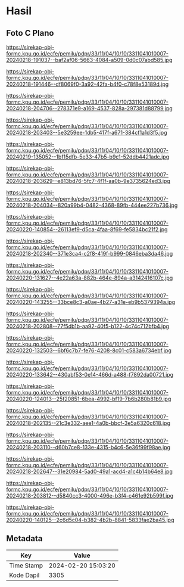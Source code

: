 # Hasil

## Foto C Plano

https://sirekap-obj-formc.kpu.go.id/ecfe/pemilu/pdpr/33/11/04/10/10/3311041010007-20240218-191037--baf2af06-5663-4084-a509-0d0c07abd585.jpg

https://sirekap-obj-formc.kpu.go.id/ecfe/pemilu/pdpr/33/11/04/10/10/3311041010007-20240218-191446--df8069f0-3a92-42fa-b4f0-c78f8e53189d.jpg

https://sirekap-obj-formc.kpu.go.id/ecfe/pemilu/pdpr/33/11/04/10/10/3311041010007-20240218-204706--278371e9-a169-4537-828a-297381d88799.jpg

https://sirekap-obj-formc.kpu.go.id/ecfe/pemilu/pdpr/33/11/04/10/10/3311041010007-20240218-203403--5e3259ee-1db5-417f-a671-384cf1a1d3f5.jpg

https://sirekap-obj-formc.kpu.go.id/ecfe/pemilu/pdpr/33/11/04/10/10/3311041010007-20240219-135052--1bf15dfb-5e33-47b5-b9c1-52ddb4421adc.jpg

https://sirekap-obj-formc.kpu.go.id/ecfe/pemilu/pdpr/33/11/04/10/10/3311041010007-20240218-203629--e813bd76-5fc7-4f1f-aa0b-9e3735624ed3.jpg

https://sirekap-obj-formc.kpu.go.id/ecfe/pemilu/pdpr/33/11/04/10/10/3311041010007-20240218-204034--820a99b4-0482-4368-89fb-444ee227b736.jpg

https://sirekap-obj-formc.kpu.go.id/ecfe/pemilu/pdpr/33/11/04/10/10/3311041010007-20240220-140854--26113ef9-d5ca-4faa-8f69-fe5834bc21f2.jpg

https://sirekap-obj-formc.kpu.go.id/ecfe/pemilu/pdpr/33/11/04/10/10/3311041010007-20240218-202340--371e3ca4-c2f8-419f-b999-0846eba3da46.jpg

https://sirekap-obj-formc.kpu.go.id/ecfe/pemilu/pdpr/33/11/04/10/10/3311041010007-20240220-131627--4e22a63a-882b-464e-894a-a3142416107c.jpg

https://sirekap-obj-formc.kpu.go.id/ecfe/pemilu/pdpr/33/11/04/10/10/3311041010007-20240220-143255--33bce8c3-a0ae-4b27-a31e-eb9b5379394a.jpg

https://sirekap-obj-formc.kpu.go.id/ecfe/pemilu/pdpr/33/11/04/10/10/3311041010007-20240218-202808--77f5db1b-aa92-40f5-b122-4c74c712bfb4.jpg

https://sirekap-obj-formc.kpu.go.id/ecfe/pemilu/pdpr/33/11/04/10/10/3311041010007-20240220-132503--6bf6c7b7-fe76-4208-8c01-c583a6734ebf.jpg

https://sirekap-obj-formc.kpu.go.id/ecfe/pemilu/pdpr/33/11/04/10/10/3311041010007-20240220-133642--430abf53-0e14-466d-a488-f7892da00721.jpg

https://sirekap-obj-formc.kpu.go.id/ecfe/pemilu/pdpr/33/11/04/10/10/3311041010007-20240220-124013--25f20851-6bea-4992-bf19-7b6b280b81b9.jpg

https://sirekap-obj-formc.kpu.go.id/ecfe/pemilu/pdpr/33/11/04/10/10/3311041010007-20240218-202135--21c3e332-aee1-4a0b-bbcf-3e5a6320c618.jpg

https://sirekap-obj-formc.kpu.go.id/ecfe/pemilu/pdpr/33/11/04/10/10/3311041010007-20240218-203110--d60b7ce8-133e-4315-b4c6-5e36f99f98ae.jpg

https://sirekap-obj-formc.kpu.go.id/ecfe/pemilu/pdpr/33/11/04/10/10/3311041010007-20240218-202647--31e20984-5ad0-49a1-acd4-a1c4b14b64e8.jpg

https://sirekap-obj-formc.kpu.go.id/ecfe/pemilu/pdpr/33/11/04/10/10/3311041010007-20240218-203812--d5840cc3-4000-496e-b3f4-c461e92b599f.jpg

https://sirekap-obj-formc.kpu.go.id/ecfe/pemilu/pdpr/33/11/04/10/10/3311041010007-20240220-140125--2c6d5c04-b382-4b2b-8841-5833fae2ba45.jpg


## Metadata

| Key        | Value               |
| ---------- | ------------------- |
| Time Stamp | 2024-02-20 15:03:20 |
| Kode Dapil | 3305                |



